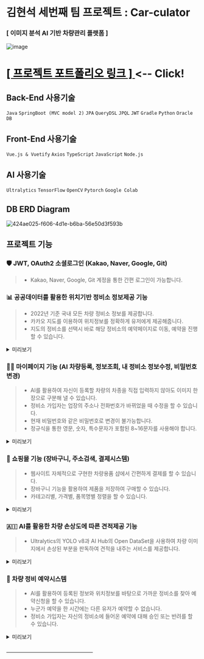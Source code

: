 # 김현석 세번째 팀 프로젝트 : Car-culator

### [ 이미지 분석 AI 기반 차량관리 플랫폼 ]

![image](https://github.com/doowon13/Car-culator/assets/83566946/bd1fe9d4-3273-490b-81a6-39cd534ae6a3)

<h1><a href="https://www.canva.com/design/DAF3PaeUjOw/7rTUdHqu_TxzK7VJ19XDpw/view?utm_content=DAF3PaeUjOw&utm_campaign=designshare&utm_medium=link&utm_source=editor" style="color:black">
[ 프로젝트 포트폴리오 링크 ]
</a> <-- Click!</h1>


## Back-End 사용기술
`Java` `SpringBoot (MVC model 2)` `JPA` `QueryDSL` `JPQL` `JWT` `Gradle` `Python` `Oracle DB`

## Front-End 사용기술
`Vue.js & Vuetify` `Axios` `TypeScript` `JavaScript` `Node.js`

## AI 사용기술
`Ultralytics` `TensorFlow` `OpenCV` `Pytorch` `Google Colab`

## DB ERD Diagram
![424ae025-f606-4d1e-b6ba-56e50d3f593b](https://github.com/doowon13/Car-culator/assets/83566946/45ccd44b-b743-4058-9771-90339101b85a)

## 프로젝트 기능

### 🛡 JWT, OAuth2 소셜로그인 (Kakao, Naver, Google, Git)

> * Kakao, Naver, Google, Git 계정을 통한 간편 로그인이 가능합니다.

### 📊 공공데이터를 활용한 위치기반 정비소 정보제공 기능
> * 2022년 기준 국내 모든 차량 정비소 정보를 제공합니다.
> * 카카오 지도를 이용하여 위치정보를 정확하게 유저에게 제공해줍니다.
> * 지도의 정비소를 선택시 바로 해당 정비소의 예약페이지로 이동, 예약을 진행할 수 있습니다.

<details>
<summary style="cursor: pointer">미리보기</summary>
<div markdown="1">

![image](https://github.com/doowon13/Car-culator/assets/83566946/9bbb9fb9-3227-4aca-a70c-bdcd5749c0f6)
<br>
</div>
</details>

### 👨‍💻 마이페이지 기능 (AI 차량등록, 정보조회, 내 정비소 정보수정, 비밀번호 변경)
> * AI를 활용하여 자신이 등록할 차량의 차종을 직접 입력하지 않아도 이미지 한 장으로 구분해 낼 수 있습니다.
> * 정비소 가입자는 업장의 주소나 전화번호가 바뀌었을 때 수정을 할 수 있습니다.
> * 현재 비밀번호와 같은 비밀번호로 변경이 불가능합니다.
> * 정규식을 통한 영문, 숫자, 특수문자가 포함된 8~16문자를 사용해야 합니다.

<details>
<summary style="cursor: pointer">미리보기</summary>
<div markdown="1" style="text-align:center">

![AI차량등록](https://github.com/doowon13/Car-culator/assets/83566946/6ebd9a64-afb2-4c86-bf29-55c69b176005)
<br>
</div>
</details>

### 🛒 쇼핑몰 기능 (장바구니, 주소검색, 결제시스템)
> * 웹사이트 자체적으로 구현한 차량용품 샵에서 간편하게 결제를 할 수 있습니다.
> * 장바구니 기능을 활용하여 제품을 저장하여 구매할 수 있습니다.
> * 카테고리별, 가격별, 품목명별 정렬을 할 수 있습니다.

<details>
<summary style="cursor: pointer">미리보기</summary>
<div markdown="1">

![KakaoTalk_20240101_123901545](https://github.com/doowon13/Car-culator/assets/83566946/6a7bd773-bbe9-404e-98fc-27dd9b39c6dc)
![KakaoTalk_20240101_124119704](https://github.com/doowon13/Car-culator/assets/83566946/531d2aaf-99ad-4a71-957d-84df37a34232)
![KakaoTalk_20240101_124152869](https://github.com/doowon13/Car-culator/assets/83566946/040ce4c3-48c3-4e26-862e-cbdddece71e3)
<br>
</div>
</details>

### 🇦🇮 AI를 활용한 차량 손상도에 따른 견적제공 기능
> * Ultralytics의 YOLO v8과 AI Hub의 Open DataSet을 사용하여 차량 이미지에서 손상된 부분을 판독하여 견적을 내주는 서비스를 제공합니다.

<details>
<summary style="cursor: pointer">미리보기</summary>
<div markdown="1">

![image](https://github.com/doowon13/Car-culator/assets/83566946/a2c13785-0034-4dc6-8dac-f0a664f8bd30)
<br>
</div>
</details>

### 🚗 차량 정비 예약시스템
> * AI를 활용하여 등록된 정보와 위치정보를 바탕으로 가까운 정비소를 찾아 예약신청을 할 수 있습니다.
> * 누군가 예약을 한 시간에는 다른 유저가 예약할 수 없습니다.
> * 정비소 가입자는 자신의 정비소에 들어온 예약에 대해 승인 또는 반려를 할 수 있습니다.

<details>
<summary style="cursor: pointer">미리보기</summary>
<br>
<div markdown="1">
<strong>일반 유저의 예약</strong>

![image](https://github.com/doowon13/Car-culator/assets/83566946/d6d4b01f-ba75-48db-a7a4-40e2f308090a)
![image](https://github.com/doowon13/Car-culator/assets/83566946/a3ede7ed-4a1a-41b1-9bb2-6b7a6973e18e)

<strong>정비소 유저의 예약관리</strong>
![image](https://github.com/doowon13/Car-culator/assets/83566946/6e26e2b6-455f-452b-b6a7-760951bf0b96)
<br>
</div>
</details>

<br>
<hr style="text-align:center; width:45%;">
<br>


